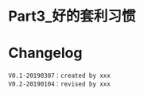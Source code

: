 #  Part3_好的套利习惯






# Changelog
    V0.1-20190307：created by xxx
    V0.2-20190104：revised by xxx


